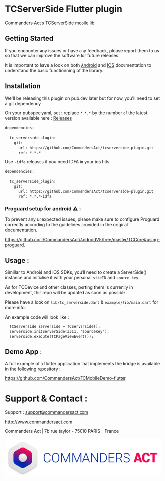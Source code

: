 # TCServerSide Flutter plugin

Commanders Act's TCServerSide mobile lib

## Getting Started

If you encounter any issues or have any feedback, please report them to us so that we can improve the software for future releases.

It is important to have a look on both [Android](https://github.com/CommandersAct/AndroidV5/tree/master/TCServerSide) and [IOS](https://github.com/CommandersAct/iosv5/tree/master/TCServerSide) documentation to understand the basic functionning of the library. 

## Installation 

We'll be releasing this plugin on pub.dev later but for now, you'll need to set a git dependency. 

On your pubspec.yaml, set : 
replace `*.*.*` by the number of the latest version available here : [Releases](https://github.com/CommandersAct/tcserverside-flutter-plugin/releases)

```
dependencies:

  tc_serverside_plugin:
    git:
      url: https://github.com/CommandersAct/tcserverside-plugin.git
      ref: *.*.*
```

Use `-idfa` releases if you need IDFA in your ios hits.

```
dependencies:

  tc_serverside_plugin:
    git:
      url: https://github.com/CommandersAct/tcserverside-plugin.git
      ref: *.*.*-idfa
```

### Proguard setup for android ⚠️ : 

To prevent any unexpected issues, please make sure to configure Proguard correctly according to the guidelines provided in the original documentation.

https://github.com/CommandersAct/AndroidV5/tree/master/TCCore#using-proguard.

## Usage : 

Simillar to Android and iOS SDKs, you'll need to create a ServerSide() instance and initialise it with your personal `siteID` and `source_key`.

As for TCDevice and other classes, porting them is currently in development, this repo will be updated as soon as possible.

Please have a look on `lib/tc_serverside.dart`  & `example/lib/main.dart` for more info. 

An example code will look like : 

```
  TCServerside serverside = TCServerside();
  serverside.initServerSide(3311, "sourceKey");
  serverside.execute(TCPageViewEvent());
```

## Demo App : 

A full example of a flutter application that implements the bridge is available in the following repository : 

https://github.com/CommandersAct/TCMobileDemo-flutter.


# Support & Contact : 

Support : support@commandersact.com

http://www.commandersact.com

Commanders Act | 7b rue taylor - 75010 PARIS - France

![Commanders Act logo](res/ca_logo.png)
